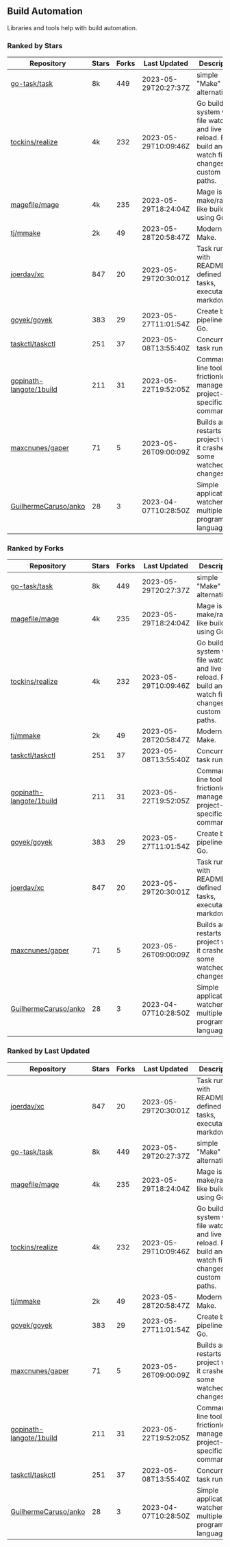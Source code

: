 ## Build Automation

Libraries and tools help with build automation.

### Ranked by Stars

| Repository | Stars | Forks | Last Updated | Description | 
|------------|-------|-------|--------------|-------------|
| [go-task/task](https://github.com/go-task/task) | 8k | 449 | 2023-05-29T20:27:37Z |  simple "Make" alternative. |
| [tockins/realize](https://github.com/tockins/realize) | 4k | 232 | 2023-05-29T10:09:46Z |  Go build a system with file watchers and live to reload. Run, build and watch file changes with custom paths. |
| [magefile/mage](https://github.com/magefile/mage) | 4k | 235 | 2023-05-29T18:24:04Z |  Mage is a make/rake-like build tool using Go. |
| [tj/mmake](https://github.com/tj/mmake) | 2k | 49 | 2023-05-28T20:58:47Z |  Modern Make. |
| [joerdav/xc](https://github.com/joerdav/xc) | 847 | 20 | 2023-05-29T20:30:01Z |  Task runner with README.md defined tasks, executable markdown. |
| [goyek/goyek](https://github.com/goyek/goyek) | 383 | 29 | 2023-05-27T11:01:54Z |  Create build pipelines in Go. |
| [taskctl/taskctl](https://github.com/taskctl/taskctl) | 251 | 37 | 2023-05-08T13:55:40Z |  Concurrent task runner. |
| [gopinath-langote/1build](https://github.com/gopinath-langote/1build) | 211 | 31 | 2023-05-22T19:52:05Z |  Command line tool to frictionlessly manage project-specific commands. |
| [maxcnunes/gaper](https://github.com/maxcnunes/gaper) | 71 | 5 | 2023-05-26T09:00:09Z |  Builds and restarts a Go project when it crashes or some watched file changes. |
| [GuilhermeCaruso/anko](https://github.com/GuilhermeCaruso/anko) | 28 | 3 | 2023-04-07T10:28:50Z |  Simple application watcher for multiple programming languages. |

### Ranked by Forks

| Repository | Stars | Forks | Last Updated | Description | 
|------------|-------|-------|--------------|-------------|
| [go-task/task](https://github.com/go-task/task) | 8k | 449 | 2023-05-29T20:27:37Z |  simple "Make" alternative. |
| [magefile/mage](https://github.com/magefile/mage) | 4k | 235 | 2023-05-29T18:24:04Z |  Mage is a make/rake-like build tool using Go. |
| [tockins/realize](https://github.com/tockins/realize) | 4k | 232 | 2023-05-29T10:09:46Z |  Go build a system with file watchers and live to reload. Run, build and watch file changes with custom paths. |
| [tj/mmake](https://github.com/tj/mmake) | 2k | 49 | 2023-05-28T20:58:47Z |  Modern Make. |
| [taskctl/taskctl](https://github.com/taskctl/taskctl) | 251 | 37 | 2023-05-08T13:55:40Z |  Concurrent task runner. |
| [gopinath-langote/1build](https://github.com/gopinath-langote/1build) | 211 | 31 | 2023-05-22T19:52:05Z |  Command line tool to frictionlessly manage project-specific commands. |
| [goyek/goyek](https://github.com/goyek/goyek) | 383 | 29 | 2023-05-27T11:01:54Z |  Create build pipelines in Go. |
| [joerdav/xc](https://github.com/joerdav/xc) | 847 | 20 | 2023-05-29T20:30:01Z |  Task runner with README.md defined tasks, executable markdown. |
| [maxcnunes/gaper](https://github.com/maxcnunes/gaper) | 71 | 5 | 2023-05-26T09:00:09Z |  Builds and restarts a Go project when it crashes or some watched file changes. |
| [GuilhermeCaruso/anko](https://github.com/GuilhermeCaruso/anko) | 28 | 3 | 2023-04-07T10:28:50Z |  Simple application watcher for multiple programming languages. |

### Ranked by Last Updated

| Repository | Stars | Forks | Last Updated | Description | 
|------------|-------|-------|--------------|-------------|
| [joerdav/xc](https://github.com/joerdav/xc) | 847 | 20 | 2023-05-29T20:30:01Z |  Task runner with README.md defined tasks, executable markdown. |
| [go-task/task](https://github.com/go-task/task) | 8k | 449 | 2023-05-29T20:27:37Z |  simple "Make" alternative. |
| [magefile/mage](https://github.com/magefile/mage) | 4k | 235 | 2023-05-29T18:24:04Z |  Mage is a make/rake-like build tool using Go. |
| [tockins/realize](https://github.com/tockins/realize) | 4k | 232 | 2023-05-29T10:09:46Z |  Go build a system with file watchers and live to reload. Run, build and watch file changes with custom paths. |
| [tj/mmake](https://github.com/tj/mmake) | 2k | 49 | 2023-05-28T20:58:47Z |  Modern Make. |
| [goyek/goyek](https://github.com/goyek/goyek) | 383 | 29 | 2023-05-27T11:01:54Z |  Create build pipelines in Go. |
| [maxcnunes/gaper](https://github.com/maxcnunes/gaper) | 71 | 5 | 2023-05-26T09:00:09Z |  Builds and restarts a Go project when it crashes or some watched file changes. |
| [gopinath-langote/1build](https://github.com/gopinath-langote/1build) | 211 | 31 | 2023-05-22T19:52:05Z |  Command line tool to frictionlessly manage project-specific commands. |
| [taskctl/taskctl](https://github.com/taskctl/taskctl) | 251 | 37 | 2023-05-08T13:55:40Z |  Concurrent task runner. |
| [GuilhermeCaruso/anko](https://github.com/GuilhermeCaruso/anko) | 28 | 3 | 2023-04-07T10:28:50Z |  Simple application watcher for multiple programming languages. |

